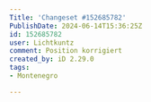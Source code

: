 ```yaml
---
Title: 'Changeset #152685782'
PublishDate: 2024-06-14T15:36:25Z
id: 152685782
user: Lichtkuntz
comment: Position korrigiert
created_by: iD 2.29.0
tags:
- Montenegro

---
```

